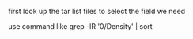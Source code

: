 first look up the tar list files to select the field we need

use command like   grep -lR '0/Density' | sort

